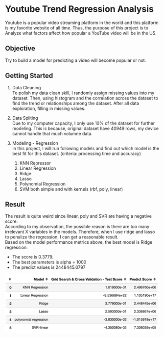 # Youtube Trend Regression Analysis
Youtube is a popular video streaming platform in the world and this platform is my favorite website of all time. 
Thus, the purpose of this project is to Analyze what factors affect how popular a YouTube video will be in the US.

## Objective
Try to build a model for predicting a video will become popular or not.

## Getting Started
1. Data Cleaning\
     To polish my data clean skill, I randomly assign missing values into my dataset.
     Then, using histogram and the correlation across the dataset to find the trend or relationships among the dataset.
     After all data exploration, filling in missing values.
2. Data Spliting\
     Due to my computer capacity, I only use 10% of the dataset for further modeling. This is because, original dataset have 40949 rows, my device cannot handle that much volumne data.
     
3. Modeling - Regression\
      In this project, I will run following models and find out which model is the best fit for this dataset. (criteria: processing time and accuracy)
      1. KNN Repressor
      2. Linear Regression
      3. Ridge
      4. Lasso
      5. Polynomial Regression
      6. SVM both simple and with kernels (rbf, poly, linear)


## Result
The result is quite weird since linear, poly and SVR are having a negative score.\
According to my observation, the possible reason is there are too many irrelevant X variables in the models. Therefore, when I use ridge and lasso to penalize the regression, I can get a reasonable result.\
Based on the model performance metrics above, the best model is Ridge regression.
* The score is 0.3779.
* The best parameters is alpha = 1000
* The predict values is 2448445.0797
<img src = "Model_Summary.png" width='900' heigh='600'>
